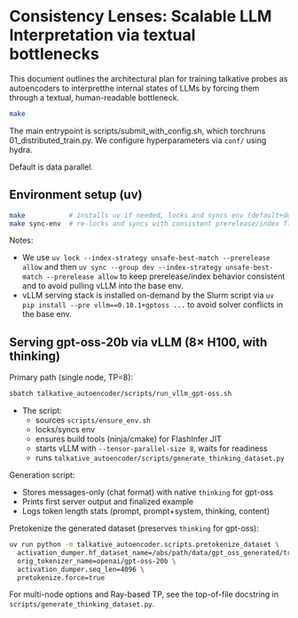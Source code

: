 # Consistency Lenses: Scalable LLM Interpretation via textual bottlenecks

This document outlines the architectural plan for training talkative probes as autoencoders to interpretthe internal states of LLMs by forcing them through a textual, human-readable bottleneck.

```bash
make
```
The main entrypoint is scripts/submit_with_config.sh, which torchruns 01_distributed_train.py. We configure hyperparameters via `conf/` using hydra.

Default is data parallel.

## Environment setup (uv)

```bash
make           # installs uv if needed, locks and syncs env (default+dev groups)
make sync-env  # re-locks and syncs with consistent prerelease/index flags
```

Notes:
- We use `uv lock --index-strategy unsafe-best-match --prerelease allow` and then `uv sync --group dev --index-strategy unsafe-best-match --prerelease allow` to keep prerelease/index behavior consistent and to avoid pulling vLLM into the base env.
- vLLM serving stack is installed on-demand by the Slurm script via `uv pip install --pre vllm==0.10.1+gptoss ...` to avoid solver conflicts in the base env.

## Serving gpt-oss-20b via vLLM (8× H100, with thinking)

Primary path (single node, TP=8):
```bash
sbatch talkative_autoencoder/scripts/run_vllm_gpt-oss.sh
```
- The script:
  - sources `scripts/ensure_env.sh`
  - locks/syncs env
  - ensures build tools (ninja/cmake) for FlashInfer JIT
  - starts vLLM with `--tensor-parallel-size 8`, waits for readiness
  - runs `talkative_autoencoder/scripts/generate_thinking_dataset.py`

Generation script:
- Stores messages-only (chat format) with native `thinking` for gpt-oss
- Prints first server output and finalized example
- Logs token length stats (prompt, prompt+system, thinking, content)

Pretokenize the generated dataset (preserves `thinking` for gpt-oss):
```bash
uv run python -m talkative_autoencoder.scripts.pretokenize_dataset \
  activation_dumper.hf_dataset_name=/abs/path/data/gpt_oss_generated/train \
  orig_tokenizer_name=openai/gpt-oss-20b \
  activation_dumper.seq_len=4096 \
  pretokenize.force=true
```

For multi-node options and Ray-based TP, see the top-of-file docstring in `scripts/generate_thinking_dataset.py`.
